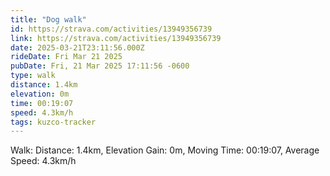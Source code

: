 ```yaml
---
title: "Dog walk"
id: https://strava.com/activities/13949356739
link: https://strava.com/activities/13949356739
date: 2025-03-21T23:11:56.000Z
rideDate: Fri Mar 21 2025
pubDate: Fri, 21 Mar 2025 17:11:56 -0600
type: walk
distance: 1.4km
elevation: 0m
time: 00:19:07
speed: 4.3km/h
tags: kuzco-tracker
---
```

Walk: Distance: 1.4km, Elevation Gain: 0m, Moving Time: 00:19:07, Average Speed: 4.3km/h